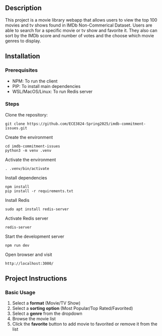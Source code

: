 ## Description
This project is a movie library webapp that allows users to view the top 100 movies and tv shows found in IMDb Non-Commerical Dataset. Users are able to search for a specific movie or tv show and favorite it. They also can sort by the IMDb score and number of votes and the choose which movie genres to display.

## Installation
### Prerequisites
- NPM: To run the client
- PIP: To install main dependencies
- WSL/MacOS/Linux: To run Redis server

### Steps
Clone the repository:
```
git clone https://github.com/ECE3824-Spring2025/imdb-commitment-issues.git
```

Create the environment
```
cd imdb-commitment-issues
python3 -m venv .venv
```

Activate the environment
```
. .venv/bin/activate
```

Install dependencies
```
npm install
pip install -r requirements.txt
```

Install Redis
```
sudo apt install redis-server
```

Activate Redis server
```
redis-server
```

Start the development server
```
npm run dev
```

Open browser and visit
```
http://localhost:3000/
```

## Project Instructions
### Basic Usage
1. Select a **format** (Movie/TV Show)
2. Select a **sorting option** (Most Popular/Top Rated/Favorited)
3. Select a **genre** from the dropdown
4. Browse the movie list
5. Click the **favorite** button to add movie to favorited or remove it from the list